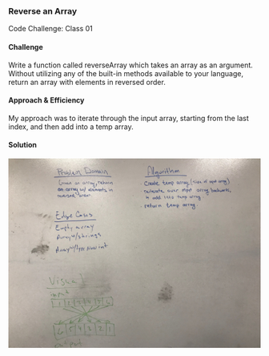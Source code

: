 ### Reverse an Array
Code Challenge: Class 01

#### Challenge
Write a function called reverseArray which takes an array as an argument. Without utilizing any of the built-in methods available to your language, return an array with elements in reversed order.

#### Approach & Efficiency
My approach was to iterate through the input array, starting from the last index, and then add into a temp array.

#### Solution
![Alt text](code401challenges/assets/array_reverse.JPG?raw=true "Array Reverse Whiteboard")
